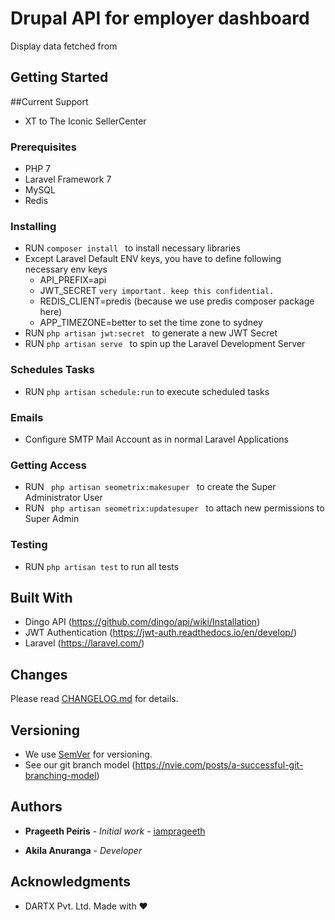 # Drupal API for employer dashboard

Display data fetched from

## Getting Started

##Current Support

- XT to The Iconic SellerCenter


### Prerequisites

- PHP 7
- Laravel Framework 7
- MySQL
- Redis


### Installing

- RUN <code>composer install </code> to install necessary libraries
- Except Laravel Default ENV keys, you have to define following necessary env keys
  - API_PREFIX=api
  - JWT_SECRET <code>very important. keep this confidential.</code>
  - REDIS_CLIENT=predis (because we use predis composer package here)
  - APP_TIMEZONE=better to set the time zone to sydney
- RUN <code>php artisan  jwt:secret </code> to generate a new JWT Secret
- RUN <code>php artisan serve </code> to spin up the Laravel Development Server


### Schedules Tasks
- RUN <code>php artisan schedule:run</code> to execute scheduled tasks

### Emails
- Configure SMTP Mail Account as in normal Laravel Applications


### Getting Access
- RUN <code> php artisan seometrix:makesuper </code> to create the Super Administrator User
- RUN <code> php artisan seometrix:updatesuper </code> to attach new permissions to Super Admin


### Testing
- RUN <code>php artisan test</code> to run all tests

## Built With

* Dingo API (https://github.com/dingo/api/wiki/Installation)
* JWT Authentication (https://jwt-auth.readthedocs.io/en/develop/)
* Laravel (https://laravel.com/)

## Changes

Please read [CHANGELOG.md](/CHANGELOG.md) for details.

## Versioning

- We use [SemVer](http://semver.org/) for versioning.
- See our git branch model (https://nvie.com/posts/a-successful-git-branching-model)


## Authors

* **Prageeth Peiris** - *Initial work* - [iamprageeth](https://github.com/iamprageeth)

* **Akila Anuranga** - *Developer*





## Acknowledgments

* DARTX Pvt. Ltd. Made with ❤
